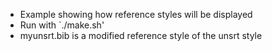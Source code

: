 * Example showing how reference styles will be displayed
* Run with `./make.sh'
* myunsrt.bib is a modified reference style of the unsrt style

